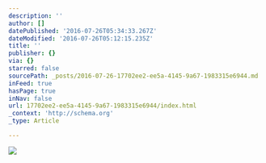 ```yaml
---
description: ''
author: []
datePublished: '2016-07-26T05:34:33.267Z'
dateModified: '2016-07-26T05:12:15.235Z'
title: ''
publisher: {}
via: {}
starred: false
sourcePath: _posts/2016-07-26-17702ee2-ee5a-4145-9a67-1983315e6944.md
inFeed: true
hasPage: true
inNav: false
url: 17702ee2-ee5a-4145-9a67-1983315e6944/index.html
_context: 'http://schema.org'
_type: Article

---
```

![](https://the-grid-user-content.s3-us-west-2.amazonaws.com/1e731759-82d2-48da-80ea-1a92b90f25bd.jpg)